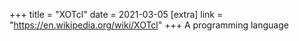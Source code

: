 +++
title = "XOTcl"
date = 2021-03-05
[extra]
link = "https://en.wikipedia.org/wiki/XOTcl"
+++
A programming language

